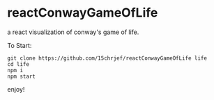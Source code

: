# reactConwayGameOfLife
a react visualization of conway's game of life.

To Start: 

```
git clone https://github.com/15chrjef/reactConwayGameOfLife life
cd life
npm i
npm start
```
enjoy!
